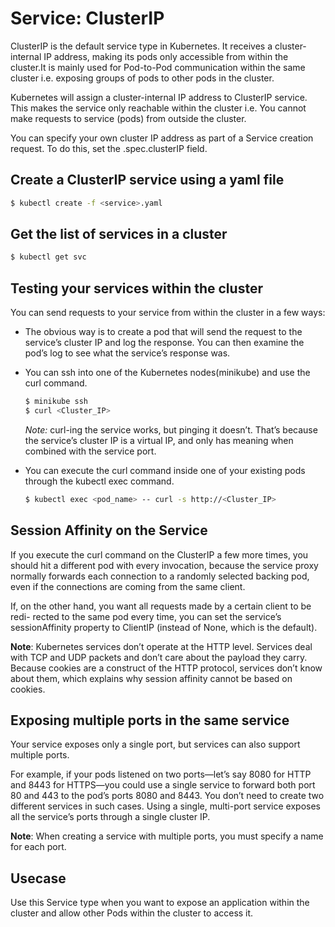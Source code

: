 # Service: ClusterIP
ClusterIP is the default service type in Kubernetes. It receives a cluster-internal IP address, making its pods only accessible from within the cluster.It is mainly used for Pod-to-Pod communication within the same cluster i.e. exposing groups of pods to other pods in the cluster.

Kubernetes will assign a cluster-internal IP address to ClusterIP service. This makes the service only reachable within the cluster i.e. You cannot make requests to service (pods) from outside the cluster.

You can specify your own cluster IP address as part of a Service creation request. To do this, set the .spec.clusterIP field.

## Create a ClusterIP service using a yaml file
```bash
$ kubectl create -f <service>.yaml
```
## Get the list of services in a cluster
```bash
$ kubectl get svc
```
## Testing your services within the cluster
You can send requests to your service from within the cluster in a few ways:

- The obvious way is to create a pod that will send the request to the service’s
cluster IP and log the response. You can then examine the pod’s log to see
what the service’s response was.

- You can ssh into one of the Kubernetes nodes(minikube) and use the curl command.

    ```bash
    $ minikube ssh
    $ curl <Cluster_IP>
    ```
    *Note:* curl-ing the service works, but pinging it doesn’t. That’s because the service’s
cluster IP is a virtual IP, and only has meaning when combined with the service port.
- You can execute the curl command inside one of your existing pods through
the kubectl exec command.

    ```bash
    $ kubectl exec <pod_name> -- curl -s http://<Cluster_IP>
    ```

## Session Affinity on the Service
If you execute the curl command on the ClusterIP a few more times, you should hit a different pod with every invocation, because the service proxy normally forwards each connection to a randomly selected backing pod, even if the connections are coming from the same client.

If, on the other hand, you want all requests made by a certain client to be redi-
rected to the same pod every time, you can set the service’s sessionAffinity property to ClientIP (instead of None, which is the default).

**Note**: Kubernetes services don’t operate at the HTTP level. Services
deal with TCP and UDP packets and don’t care about the payload they carry. Because
cookies are a construct of the HTTP protocol, services don’t know about them, which
explains why session affinity cannot be based on cookies.

## Exposing multiple ports in the same service
Your service exposes only a single port, but services can also support multiple ports.

For example, if your pods listened on two ports—let’s say 8080 for HTTP and 8443 for
HTTPS—you could use a single service to forward both port 80 and 443 to the pod’s
ports 8080 and 8443. You don’t need to create two different services in such cases. Using a single, multi-port service exposes all the service’s ports through a single cluster IP. 

**Note**: When creating a service with multiple ports, you must specify a name
for each port.


## Usecase
Use this Service type when you want to expose an application within the cluster and allow other Pods within the cluster to access it.
